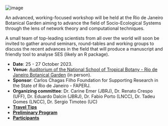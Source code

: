 ![image](https://cloud.jbrj.gov.br/apps/files_sharing/publicpreview/7xxMxJSAPx9LE4X?x=1320&y=369&a=true&file=multiNet2.png&scalingup=0)

An advanced, working-focused workshop will be held at the Rio de Janeiro Botanical Garden aiming to advance the field of Socio-Ecological Systems through the lens of network theory and computational techniques.

A small team of top-leading scientists from all over the world will soon be invited to gather around seminars, round-tables and working groups to discuss the recent advances in the field that will produce a manuscript and friendly tool to analyse SES (likely an R package).

* __Date__: 25 - 27 October 2023.
* __Venue__: [Auditorium of the National School of Tropical Botany - Rio de Janeiro Botanical Garden](https://goo.gl/maps/1fKVPoujeVyQxCr77) (in person).
* __Sponsor__: Carlos Chagas Filho Foundation for Supporting Research in the State of Rio de Janeiro - FAPERJ.
* __Organizing committee__: Dr. Carine Emer (JBRJ), Dr. Renato Crespo (UFF), Dr. Eduardo Dalcin (JBRJ), Dr. Fabio Porto (LNCC), Dr. Tadeu Gomes (LNCC), Dr. Sergio Timoteo (UC)
* [__Travel Tips__](https://github.com/carineemer/workshop-multilayers/blob/main/travelTips.md)
* [__Preliminary Program__](https://github.com/carineemer/workshop-multilayers/blob/main/program.md)
* [__Participants__](https://github.com/carineemer/workshop-multilayers/blob/main/participants.md)
